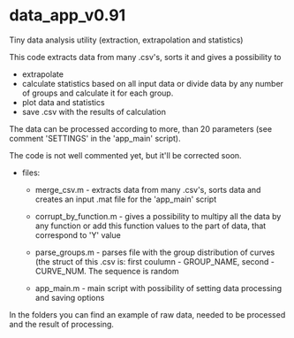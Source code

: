 # data_app_v0.91
Tiny data analysis utility (extraction, extrapolation and statistics) 

This code extracts data from many .csv's, sorts it and gives a possibility to 
- extrapolate
- calculate statistics based on all input data or divide data by any number of groups and calculate it for each group. 
- plot data and statistics
- save .csv with the results of calculation

The data can be processed according to more, than 20 parameters (see comment 'SETTINGS' in the 'app_main' script).

The code is not well commented yet, but it'll be corrected soon.

- files:

  - merge_csv.m - extracts data from many .csv's, sorts data and creates an input .mat file for the 'app_main' script

  - corrupt_by_function.m - gives a possibility to multipy all the data by any function or add this function values to the part of  data, that correspond to 'Y' value

  - parse_groups.m - parses file with the group distribution of curves (the struct of this .csv is: first coulumn - GROUP_NAME,   second - CURVE_NUM. The sequence is random

  - app_main.m - main script with possibility of setting data processing and saving options

In the folders you can find an example of raw data, needed to be processed and the result of processing.
